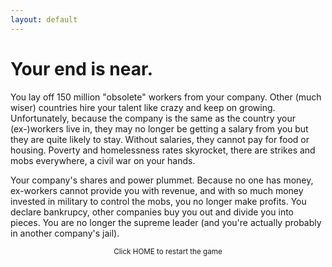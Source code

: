 ```yaml
---
layout: default
---
```


# Your end is near.

You lay off 150 million "obsolete" workers from your company. Other (much wiser) countries hire your talent like crazy and keep on growing. Unfortunately, because the company is the same as the country your (ex-)workers live in, they may no longer be getting a salary from you but they are quite likely to stay. Without salaries, they cannot pay for food or housing. Poverty and homelessness rates skyrocket, there are strikes and mobs everywhere, a civil war on your hands. 

Your company's shares and power plummet. Because no one has money, ex-workers cannot provide you with revenue, and with so much money invested in military to control the mobs, you no longer make profits. You declare bankrupcy, other companies buy you out and divide you into pieces. You are no longer the supreme leader (and you're actually probably in another company's jail).  

<small><center>Click HOME to restart the game</center></small>

